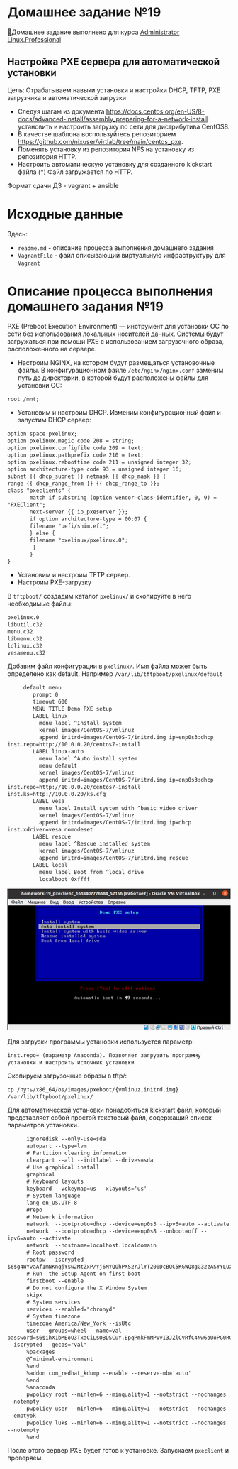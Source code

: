 # **Домашнее задание №19**

🔖Домашнее задание выполнено для курса [Administrator Linux.Professional](https://otus.ru/lessons/linux-professional/)

## **Настройка PXE сервера для автоматической установки**
 
Цель:
Отрабатываем навыки установки и настройки DHCP, TFTP, PXE загрузчика и автоматической загрузки

- Следуя шагам из документа https://docs.centos.org/en-US/8-docs/advanced-install/assembly_preparing-for-a-network-install 
установить и настроить загрузку по сети для дистрибутива CentOS8. 
- В качестве шаблона воспользуйтесь репозиторием https://github.com/nixuser/virtlab/tree/main/centos_pxe.
- Поменять установку из репозитория NFS на установку из репозитория HTTP.
- Настроить автоматическую установку для созданного kickstart файла (*) Файл загружается по HTTP.

Формат сдачи ДЗ - vagrant + ansible

# **Исходные данные**

Здесь:
- `readme.md` - описание процесса выполнения домашнего задания
- `VagrantFile` - файл описывающий виртуальную инфраструктуру для `Vagrant`

# **Описание процесса выполнения домашнего задания №19**

PXE (Preboot Execution Environment) — инструмент для установки ОС по сети без использования локальных носителей данных.
Системы будут загружаться при помощи PXE с использованием загрузочного образа, расположенного на сервере. 

- Настроим NGINX, на котором будут размещаться установочные файлы.
В конфигурационном файле `/etc/nginx/nginx.conf` заменим путь до директории, в которой будут 
расположены файлы для установки ОС:  
```
root /mnt;
``` 
- Установим и настроим DHCP. Изменим конфигурационный файл и запустим DHCP сервер:
```
option space pxelinux;
option pxelinux.magic code 208 = string;
option pxelinux.configfile code 209 = text;
option pxelinux.pathprefix code 210 = text;
option pxelinux.reboottime code 211 = unsigned integer 32;
option architecture-type code 93 = unsigned integer 16;
subnet {{ dhcp_subnet }} netmask {{ dhcp_mask }} {
range {{ dhcp_range_from }} {{ dhcp_range_to }};
class "pxeclients" {
       match if substring (option vendor-class-identifier, 0, 9) = "PXEClient";
       next-server {{ ip_pxeserver }};
       if option architecture-type = 00:07 {
       filename "uefi/shim.efi";
       } else {
       filename "pxelinux/pxelinux.0";
        }
       }
}
```
- Установим и настроим TFTP сервер.
- Настроим PXE-загрузку

В `tftpboot/` создадим каталог `pxelinux/` и скопируйте в него необходимые файлы:
```
pxelinux.0
libutil.c32
menu.c32
libmenu.c32
ldlinux.c32
vesamenu.c32
```

Добавим файл конфигурации в `pxelinux/`. Имя файла может быть определено как default. Например `/var/lib/tftpboot/pxelinux/default`
```
     default menu
        prompt 0
        timeout 600
        MENU TITLE Demo PXE setup
        LABEL linux
          menu label ^Install system
          kernel images/CentOS-7/vmlinuz
          append initrd=images/CentOS-7/initrd.img ip=enp0s3:dhcp inst.repo=http://10.0.0.20/centos7-install
        LABEL linux-auto
          menu label ^Auto install system
          menu default
          kernel images/CentOS-7/vmlinuz
          append initrd=images/CentOS-7/initrd.img ip=enp0s3:dhcp inst.repo=http://10.0.0.20/centos7-install inst.ks=http://10.0.0.20/ks.cfg
        LABEL vesa
          menu label Install system with ^basic video driver
          kernel images/CentOS-7/vmlinuz
          append initrd=images/CentOS-7/initrd.img ip=dhcp inst.xdriver=vesa nomodeset
        LABEL rescue
          menu label ^Rescue installed system
          kernel images/CentOS-7/vmlinuz
          append initrd=images/CentOS-7/initrd.img rescue
        LABEL local
          menu label Boot from ^local drive
          localboot 0xffff
```

![Menu PXE](https://github.com/MsyuLuch/LinuxProfessional/blob/main/homework-19/images/menu.jpg)

Для загрузки программы установки используется параметр:
```
inst.repo= (параметр Anaconda). Позволяет загрузить программу установки и настроить источник установки
```

Скопируем загрузочные образы в tftp/:
```
cp /путь/x86_64/os/images/pxeboot/{vmlinuz,initrd.img} /var/lib/tftpboot/pxelinux/
```
Для автоматической установки понадобиться kickstart файл, который представляет собой простой текстовый файл, 
содержащий список параметров установки.
```
      ignoredisk --only-use=sda
      autopart --type=lvm
      # Partition clearing information
      clearpart --all --initlabel --drives=sda
      # Use graphical install
      graphical
      # Keyboard layouts
      keyboard --vckeymap=us --xlayouts='us'
      # System language
      lang en_US.UTF-8
      #repo
      # Network information
      network  --bootproto=dhcp --device=enp0s3 --ipv6=auto --activate
      network  --bootproto=dhcp --device=enp0s8 --onboot=off --ipv6=auto --activate
      network  --hostname=localhost.localdomain
      # Root password
      rootpw --iscrypted $6$g4WYvaAf1mNKnqjY$w2MtZxP/Yj6MYQOhPXS2rJlYT200DcBQC5KGWQ8gG32zASYYLUzoONIYVdRAr4tu/GbtB48.dkif.1f25pqeh.
      # Run  the Setup Agent on first boot
      firstboot --enable
      # Do not configure the X Window System
      skipx
      # System services
      services --enabled="chronyd"
      # System timezone
      timezone America/New_York --isUtc
      user --groups=wheel --name=val --password=$6$ihX1bMEoO3TxaCiL$OBDSCuY.EpqPmkFmMPVvI3JZlCVRfC4Nw6oUoPG0RGuq2g5BjQBKNboPjM44.0lJGBc7OdWlL17B3qzgHX2v// --iscrypted --gecos="val"
      %packages
      @^minimal-environment
      %end
      %addon com_redhat_kdump --enable --reserve-mb='auto'
      %end
      %anaconda
      pwpolicy root --minlen=6 --minquality=1 --notstrict --nochanges --notempty
      pwpolicy user --minlen=6 --minquality=1 --notstrict --nochanges --emptyok
      pwpolicy luks --minlen=6 --minquality=1 --notstrict --nochanges --notempty
      %end
```

После этого сервер PXE будет готов к установке. 
Запускаем `pxeclient` и проверяем.